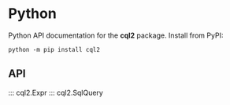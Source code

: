 # Python

Python API documentation for the **cql2** package.
Install from PyPI:

```shell
python -m pip install cql2
```

## API

::: cql2.Expr
::: cql2.SqlQuery
